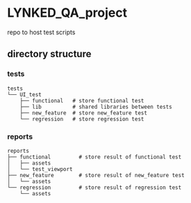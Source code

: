 # LYNKED_QA_project
repo to host test scripts

## directory structure

### tests
```
tests
└── UI_test
    ├── functional   # store functional test
    ├── lib          # shared libraries between tests
    ├── new_feature  # store new_feature test
    └── regression   # store regression test
```

### reports
```
reports
├── functional         # store result of functional test
│   ├── assets
│   └── test_viewport
├── new_feature        # store result of new_feature test
│   └── assets
└── regression         # store result of regression test
    └── assets
```
